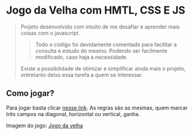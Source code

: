 # Jogo da Velha com HMTL, CSS E JS

> Projeto desenvolvido com intuito de me desafiar e 
> aprender mais coisas com o javascript.
>
>> Todo o código foi devidamente comentado para facilitar a consulta e estudo do mesmo. 
>> Podendo ser facilmente modificado, caso haja a necessidade.
>
> Existe a possibilidade de otimizar e simplificar ainda mais o projeto,
> entretanto deixo essa tarefa a quem se interessar.

## Como jogar?

Para jogar basta clicar [nesse link](https://youngc0de.github.io/hashjs/).
As regras são as mesmas, quem marcar três campos na diagonal, horizontal ou vertical, ganha.

Imagem do jogo:
[Jogo da velha](./Images/gitimg.png)